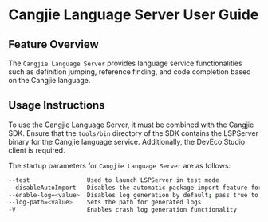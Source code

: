 # Cangjie Language Server User Guide

## Feature Overview

The `Cangjie Language Server` provides language service functionalities such as definition jumping, reference finding, and code completion based on the Cangjie language.

## Usage Instructions

To use the Cangjie Language Server, it must be combined with the Cangjie SDK. Ensure that the `tools/bin` directory of the SDK contains the LSPServer binary for the Cangjie language service. Additionally, the DevEco Studio client is required.

The startup parameters for `Cangjie Language Server` are as follows:

```bash
--test                Used to launch LSPServer in test mode
--disableAutoImport   Disables the automatic package import feature for code completion
--enable-log=<value>  Disables log generation by default; pass true to open log generation
--log-path=<value>    Sets the path for generated logs
-V                    Enables crash log generation functionality
```